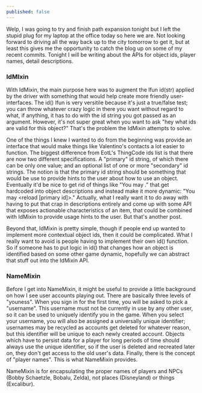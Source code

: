 ```yaml
---
published: false
---
```


Welp, I was going to try and finish path expansion tonight but I left the stupid plug for my laptop at the office today so here we are. Not looking forward to driving all the way back up to the city tomorrow to get it, but at least this gives me the opportunity to catch the blog up on some of my recent commits. Tonight I will be writing about the APIs for object ids, player names, detail descriptions.

### IdMIxin
With IdMixin, the main purpose here was to augment the lfun id(str) applied by the driver with something that would help create more friendly user-interfaces. The id() lfun is very versitile because it's just a true/false test; you can throw whatever crazy logic in there you want without regard to what, if anything, it has to do with the id string you got passed as an argument. However, it's not super great when you want to ask "hey what ids are valid for this object?" That's the problem the IdMixin attempts to solve.

One of the things I knew I wanted to do from the beginning was provide an interface that would make things like  Valentino's contacts a lot easier to function. The biggest difference from EotL's ThingCode ids list is that there are now two different specifications. A "primary" id string, of which there can be only one value; and an optional list of one or more "secondary" id strings. The notion is that the primary id string should be something that would be use to provide hints to the user about how to use an object. Eventually it'd be nice to get rid of things like "You may <reload gun>." that get hardcoded into object descriptions and instead make it more dynamic: "You may <reload [primary id]>." Actually, what I really want it to do away with having to put that crap in descriptions entirely and come up with some API that exposes actionable characteristics of an item, that could be combined with IdMixin to provide usage hints to the user. But that's another post.

Beyond that, IdMixin is pretty simple, though if people end up wanted to implement more contextual object ids, then it could be complicated. What I really want to avoid is people having to implement their own id() function. So if someone has to put logic in id() that changes how an object is identified based on some other game dynamic, hopefully we can abstract that stuff out into the IdMixin API.

### NameMixin
Before I get into NameMixin, it might be useful to provide a little background on how I see user accounts playing out. There are basically three levels of "youness". When you sign in for the first time, you will be asked to pick a "username". This username must not be currently in use by any other user, so it can be used to uniquely identify you in the game. When you select your username, you will also be assigned a universally unique identifier; usernames may be recycled as accounts get deleted for whatever reason, but this identifier will be unique to each newly created account. Objects which have to persist data for a player for long periods of time should always use the unique identifier, so if the user is deleted and recreated later on, they don't get access to the old user's data. Finally, there is the concept of "player names". This is what NameMixin provides.

NameMixin is for encapsulating the proper names of players and NPCs (Bobby Schaetzle, Bobalu, Zelda), not places (Disneyland) or things (Excalibur). 

